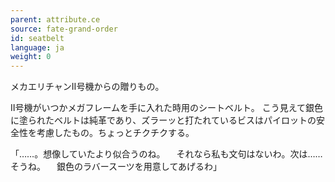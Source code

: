 ```yaml
---
parent: attribute.ce
source: fate-grand-order
id: seatbelt
language: ja
weight: 0
---
```


メカエリチャンⅡ号機からの贈りもの。

Ⅱ号機がいつかメガフレームを手に入れた時用のシートベルト。
こう見えて銀色に塗られたベルトは純革であり、ズラーッと打たれているビスはパイロットの安全性を考慮したもの。ちょっとチクチクする。

「……。想像していたより似合うのね。
　それなら私も文句はないわ。次は……そうね。
　銀色のラバースーツを用意してあげるわ」
